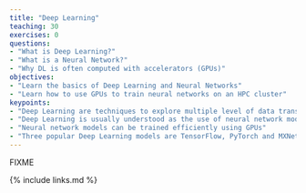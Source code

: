 ```yaml
---
title: "Deep Learning"
teaching: 30
exercises: 0
questions:
- "What is Deep Learning?"
- "What is a Neural Network?"
- "Why DL is often computed with accelerators (GPUs)"
objectives:
- "Learn the basics of Deep Learning and Neural Networks"
- "Learn how to use GPUs to train neural networks on an HPC cluster"
keypoints:
- "Deep Learning are techniques to explore multiple level of data transformations"
- "Deep Learning is usually understood as the use of neural network models"
- "Neural network models can be trained efficiently using GPUs"
- "Three popular Deep Learning models are TensorFlow, PyTorch and MXNet"
---
```

FIXME

{% include links.md %}

